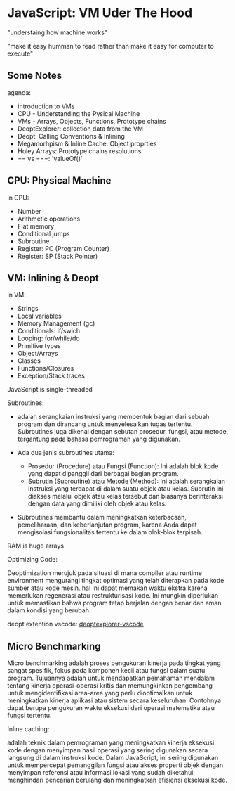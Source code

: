 # JavaScript: VM Uder The Hood

"understaing how machine works"

"make it easy humman to read rather than make it easy for computer to execute"

## Some Notes

agenda:

- introduction to VMs
- CPU - Understanding the Pysical Machine
- VMs - Arrays, Objects, Functions, Prototype chains
- DeoptExplorer: collection data from the VM
- Deopt: Calling Conventions & Inlining
- Megamorhpism & Inline Cache: Object proprties
- Holey Arrays: Prototype chains resolutions
- == vs ===: 'valueOf()'

## CPU: Physical Machine

in CPU:

- Number
- Arithmetic operations
- Flat memory
- Conditional jumps
- Subroutine
- Register: PC (Program Counter)
- Register: SP (Stack Pointer)

## VM: Inlining & Deopt

in VM:

- Strings
- Local variables
- Memory Management (gc)
- Conditionals: if/swich
- Looping: for/while/do
- Primitive types
- Object/Arrays
- Classes
- Functions/Closures
- Exception/Stack traces

JavaScript is single-threaded

Subroutines:

- adalah serangkaian instruksi yang membentuk bagian dari sebuah program dan dirancang untuk menyelesaikan tugas tertentu. Subroutines juga dikenal dengan sebutan prosedur, fungsi, atau metode, tergantung pada bahasa pemrograman yang digunakan.

- Ada dua jenis subroutines utama:

  - Prosedur (Procedure) atau Fungsi (Function): Ini adalah blok kode yang dapat dipanggil dari berbagai bagian program.
  - Subrutin (Subroutine) atau Metode (Method): Ini adalah serangkaian instruksi yang terdapat di dalam suatu objek atau kelas. Subrutin ini diakses melalui objek atau kelas tersebut dan biasanya berinteraksi dengan data yang dimiliki oleh objek atau kelas.

- Subroutines membantu dalam meningkatkan keterbacaan, pemeliharaan, dan keberlanjutan program, karena Anda dapat mengisolasi fungsionalitas tertentu ke dalam blok-blok terpisah.

RAM is huge arrays

Optimizing Code:

Deoptimization merujuk pada situasi di mana compiler atau runtime environment mengurangi tingkat optimasi yang telah diterapkan pada kode sumber atau kode mesin. hal ini dapat memakan waktu ekstra karena memerlukan regenerasi atau restrukturisasi kode. Ini mungkin diperlukan untuk memastikan bahwa program tetap berjalan dengan benar dan aman dalam kondisi yang berubah.

deopt extention vscode: [deoptexplorer-vscode](https://marketplace.visualstudio.com/items?itemName=rbuckton.deoptexplorer-vscode)

## Micro Benchmarking

Micro benchmarking adalah proses pengukuran kinerja pada tingkat yang sangat spesifik, fokus pada komponen kecil atau fungsi dalam suatu program. Tujuannya adalah untuk mendapatkan pemahaman mendalam tentang kinerja operasi-operasi kritis dan memungkinkan pengembang untuk mengidentifikasi area-area yang perlu dioptimalkan untuk meningkatkan kinerja aplikasi atau sistem secara keseluruhan. Contohnya dapat berupa pengukuran waktu eksekusi dari operasi matematika atau fungsi tertentu.

Inline caching:

adalah teknik dalam pemrograman yang meningkatkan kinerja eksekusi kode dengan menyimpan hasil operasi yang sering digunakan secara langsung di dalam instruksi kode. Dalam JavaScript, ini sering digunakan untuk mempercepat pemanggilan fungsi atau akses properti objek dengan menyimpan referensi atau informasi lokasi yang sudah diketahui, menghindari pencarian berulang dan meningkatkan efisiensi eksekusi kode.
